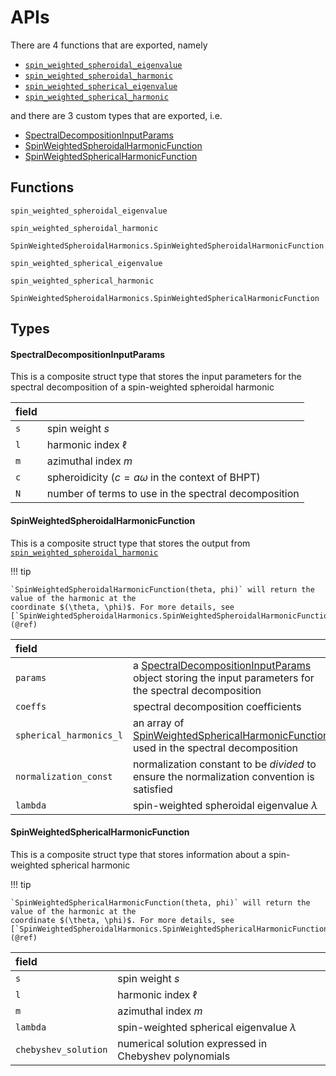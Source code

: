 # APIs

There are 4 functions that are exported, namely
- [`spin_weighted_spheroidal_eigenvalue`](@ref)
- [`spin_weighted_spheroidal_harmonic`](@ref)
- [`spin_weighted_spherical_eigenvalue`](@ref)
- [`spin_weighted_spherical_harmonic`](@ref)

and there are 3 custom types that are exported, i.e.
- [SpectralDecompositionInputParams](@ref)
- [SpinWeightedSpheroidalHarmonicFunction](@ref)
- [SpinWeightedSphericalHarmonicFunction](@ref)

## Functions
```@docs
spin_weighted_spheroidal_eigenvalue
```

```@docs
spin_weighted_spheroidal_harmonic
```

```@docs
SpinWeightedSpheroidalHarmonics.SpinWeightedSpheroidalHarmonicFunction
```

```@docs
spin_weighted_spherical_eigenvalue
```

```@docs
spin_weighted_spherical_harmonic
```

```@docs
SpinWeightedSpheroidalHarmonics.SpinWeightedSphericalHarmonicFunction
```

## Types
#### SpectralDecompositionInputParams
This is a composite struct type that stores the input parameters for the spectral decomposition 
of a spin-weighted spheroidal harmonic

| field |   |
| :--- | :--- |
| `s` | spin weight $s$ |
| `l` | harmonic index $\ell$ |
| `m` | azimuthal index $m$ |
| `c` | spheroidicity ($c = a\omega$ in the context of BHPT) |
| `N` | number of terms to use in the spectral decomposition |

#### SpinWeightedSpheroidalHarmonicFunction
This is a composite struct type that stores the output from [`spin_weighted_spheroidal_harmonic`](@ref)

!!! tip

    `SpinWeightedSpheroidalHarmonicFunction(theta, phi)` will return the value of the harmonic at the 
    coordinate $(\theta, \phi)$. For more details, see [`SpinWeightedSpheroidalHarmonics.SpinWeightedSpheroidalHarmonicFunction`](@ref)

| field |   |
| :--- | :--- |
| `params` | a [SpectralDecompositionInputParams](@ref) object storing the input parameters for the spectral decomposition |
| `coeffs` | spectral decomposition coefficients |
| `spherical_harmonics_l` | an array of [SpinWeightedSphericalHarmonicFunction](@ref) used in the spectral decomposition |
| `normalization_const` | normalization constant to be *divided* to ensure the normalization convention is satisfied |
| `lambda` | spin-weighted spheroidal eigenvalue $\lambda$ |

#### SpinWeightedSphericalHarmonicFunction
This is a composite struct type that stores information about a spin-weighted spherical harmonic

!!! tip

    `SpinWeightedSphericalHarmonicFunction(theta, phi)` will return the value of the harmonic at the 
    coordinate $(\theta, \phi)$. For more details, see [`SpinWeightedSpheroidalHarmonics.SpinWeightedSphericalHarmonicFunction`](@ref)

| field |   |
| :--- | :--- |
| `s` | spin weight $s$ |
| `l` | harmonic index $\ell$ |
| `m` | azimuthal index $m$ |
| `lambda` | spin-weighted spherical eigenvalue $\lambda$ |
| `chebyshev_solution` | numerical solution expressed in Chebyshev polynomials |
